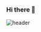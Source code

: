 ### Hi there 👋


![header](https://capsule-render.vercel.app/api?text=Yonje_Olivia_Choi&animation=twinkling&type=cylinder&color=gradient)
<!--
![header](https://capsule-render.vercel.app/api?text=Hello%World!&fontAlign=70)

# 🌱 I’m currently learning ...
# Machine Learning / Deep Learning
# 🤔 I'm currently interested in ...
# NLP / Recommender System
**oliviachchoi/oliviachchoi** is a ✨ _special_ ✨ repository because its `README.md` (this file) appears on your GitHub profile.

Here are some ideas to get you started:

- 🔭 I’m currently working on ...
- 🌱 I’m currently learning ...
- 👯 I’m looking to collaborate on ...
- 🤔 I’m looking for help with ...
- 💬 Ask me about ...
- 📫 How to reach me: ...
- 😄 Pronouns: ...
- ⚡ Fun fact: ...
-->
